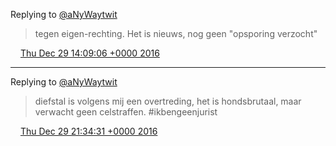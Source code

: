Replying to [@aNyWaytwit](https://twitter.com/NWagenaartwit/status/814412425978056704)

> tegen eigen\-rechting\. Het is nieuws, nog geen "opsporing verzocht"

<img src="../../media/tweet.ico" width="12" /> [Thu Dec 29 14:09:06 +0000 2016](https://twitter.com/DromerDenker/status/814473319386935296)

----

Replying to [@aNyWaytwit](https://twitter.com/NWagenaartwit/status/814496183733354496)

> diefstal is volgens mij een overtreding, het is hondsbrutaal, maar verwacht geen celstraffen\. \#ikbengeenjurist

<img src="../../media/tweet.ico" width="12" /> [Thu Dec 29 21:34:31 +0000 2016](https://twitter.com/DromerDenker/status/814585414220705792)
